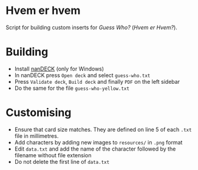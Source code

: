 # Hvem er hvem
Script for building custom inserts for *Guess Who?* (*Hvem er Hvem?*).

# Building
* Install [nanDECK](https://www.nandeck.com/) (only for Windows)
* In nanDECK press `Open deck` and select `guess-who.txt`
* Press `Validate deck`, `Build deck` and finally `PDF` on the left sidebar
* Do the same for the file `guess-who-yellow.txt`

# Customising
* Ensure that card size matches. They are defined on line 5 of each `.txt` file in millimetres.
* Add characters by adding new images to `resources/` in `.png` format
* Edit `data.txt` and add the name of the character followed by the filename without file extension
* Do not delete the first line of `data.txt`
